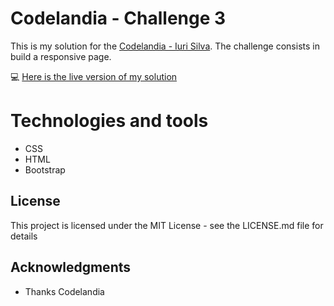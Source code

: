 # Codelandia - Challenge 3

This is my solution for the [Codelandia - Iuri Silva](https://discord.com/channels/853354677411905578/855846897854971914). The challenge consists in build a responsive page.

💻 [Here is the live version of my solution](https://vivianemartini.github.io/one-page-challenge.github.io/)

# Technologies and tools

* CSS
* HTML
* Bootstrap

## License
This project is licensed under the MIT License - see the LICENSE.md file for details

## Acknowledgments
- Thanks Codelandia
